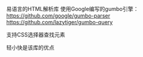 易语言的HTML解析库
使用Google编写的gumbo引擎：https://github.com/google/gumbo-parser https://github.com/lazytiger/gumbo-query


支持CSS选择器查找元素

轻小快是该库的优点
